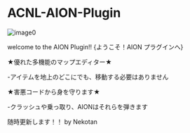 # ACNL-AION-Plugin



![image0](https://user-images.githubusercontent.com/77876989/125181268-2d40c000-e23e-11eb-97c1-fa86bd0093d4.png)

welcome to the AION Plugin!!
{ようこそ！AION プラグインへ}

★優れた多機能のマップエディター★

-アイテムを地上のどこにでも、移動する必要はありません

★害悪コードから身を守ります★

-クラッシュや乗っ取り、AIONはそれらを弾きます

随時更新します！！ by Nekotan
